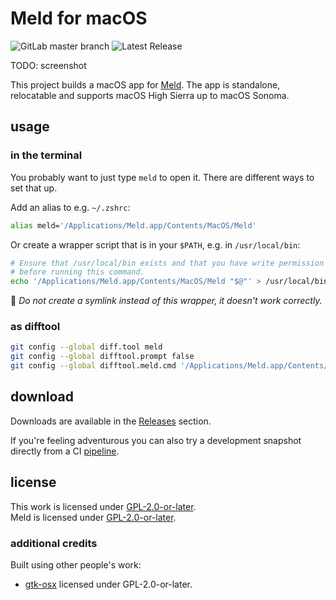 # Meld for macOS

![GitLab master branch](https://gitlab.com/dehesselle/meld_macos/badges/main/pipeline.svg)
![Latest Release](https://img.shields.io/gitlab/v/release/dehesselle/meld_macos?sort=semver&color=2f699b&label=Latest%20Release)

TODO: screenshot

This project builds a macOS app for [Meld](https://meld.app). The app is standalone, relocatable and supports macOS High Sierra up to macOS Sonoma.

## usage

### in the terminal

You probably want to just type `meld` to open it. There are different ways to set that up.

Add an alias to e.g. `~/.zshrc`:

```bash
alias meld='/Applications/Meld.app/Contents/MacOS/Meld'
```

Or create a wrapper script that is in your `$PATH`, e.g. in `/usr/local/bin`:

```bash
# Ensure that /usr/local/bin exists and that you have write permission
# before running this command.
echo '/Applications/Meld.app/Contents/MacOS/Meld "$@"' > /usr/local/bin/meld
```

💁 _Do not create a symlink instead of this wrapper, it doesn't work correctly._

### as difftool

```bash
git config --global diff.tool meld
git config --global difftool.prompt false
git config --global difftool.meld.cmd '/Applications/Meld.app/Contents/MacOS/Meld "$LOCAL" "$REMOTE"'
```

## download

Downloads are available in the [Releases](https://gitlab.com/dehesselle/meld_macos/-/releases) section.

If you're feeling adventurous you can also try a development snapshot directly from a CI [pipeline](https://gitlab.com/dehesselle/meld_macos/-/pipelines).

## license

This work is licensed under [GPL-2.0-or-later](LICENSE).  
Meld is licensed under [GPL-2.0-or-later](https://gitlab.gnome.org/GNOME/meld/-/blob/main/COPYING?ref_type=heads).

### additional credits

Built using other people's work:

- [gtk-osx](https://gitlab.gnome.org/GNOME/gtk-osx) licensed under GPL-2.0-or-later.
